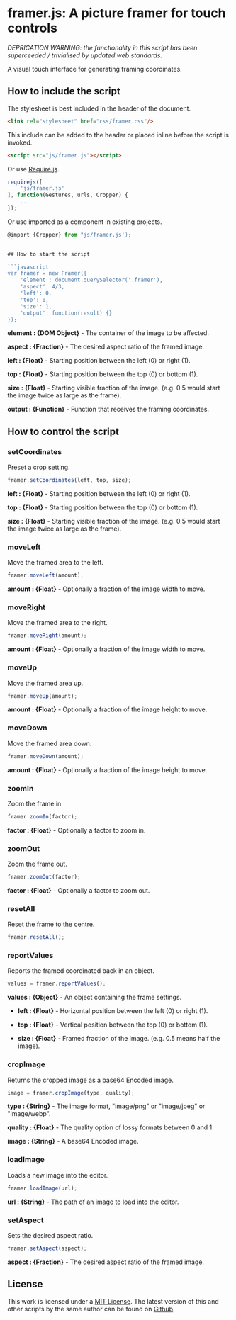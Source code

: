 # framer.js: A picture framer for touch controls

*DEPRICATION WARNING: the functionality in this script has been superceeded / trivialised by updated web standards.*

A visual touch interface for generating framing coordinates.

## How to include the script

The stylesheet is best included in the header of the document.

```html
<link rel="stylesheet" href="css/framer.css"/>
```

This include can be added to the header or placed inline before the script is invoked.

```html
<script src="js/framer.js"></script>
```

Or use [Require.js](https://requirejs.org/).

```js
requirejs([
	'js/framer.js'
], function(Gestures, urls, Cropper) {
	...
});
```

Or use imported as a component in existing projects.

```js
@import {Cropper} from "js/framer.js');
``

## How to start the script

```javascript
var framer = new Framer({
	'element': document.querySelector('.framer'),
	'aspect': 4/3,
	'left': 0,
	'top': 0,
	'size': 1,
	'output': function(result) {}
});
```

**element : {DOM Object}** - The container of the image to be affected.

**aspect : {Fraction}** - The desired aspect ratio of the framed image.

**left : {Float}** - Starting position between the left (0) or right (1).

**top : {Float}** - Starting position between the top (0) or bottom (1).

**size : {Float}** - Starting visible fraction of the image. (e.g. 0.5 would start the image twice as large as the frame).

**output : {Function}** - Function that receives the framing coordinates.

## How to control the script

### setCoordinates

Preset a crop setting.

```javascript
framer.setCoordinates(left, top, size);
```
**left : {Float}** - Starting position between the left (0) or right (1).

**top : {Float}** - Starting position between the top (0) or bottom (1).

**size : {Float}** - Starting visible fraction of the image. (e.g. 0.5 would start the image twice as large as the frame).

### moveLeft

Move the framed area to the left.

```javascript
framer.moveLeft(amount);
```
**amount : {Float}** - Optionally a fraction of the image width to move.

### moveRight

Move the framed area to the right.

```javascript
framer.moveRight(amount);
```
**amount : {Float}** - Optionally a fraction of the image width to move.

### moveUp

Move the framed area up.

```javascript
framer.moveUp(amount);
```
**amount : {Float}** - Optionally a fraction of the image height to move.

### moveDown

Move the framed area down.

```javascript
framer.moveDown(amount);
```
**amount : {Float}** - Optionally a fraction of the image height to move.

### zoomIn

Zoom the frame in.

```javascript
framer.zoomIn(factor);
```
**factor : {Float}** - Optionally a factor to zoom in.

### zoomOut

Zoom the frame out.

```javascript
framer.zoomOut(factor);
```
**factor : {Float}** - Optionally a factor to zoom out.

### resetAll

Reset the frame to the centre.

```javascript
framer.resetAll();
```

### reportValues

Reports the framed coordinated back in an object.

```javascript
values = framer.reportValues();
```

**values : {Object}** - An object containing the frame settings.

- **left : {Float}** - Horizontal position between the left (0) or right (1).

- **top : {Float}** - Vertical position between the top (0) or bottom (1).

- **size : {Float}** - Framed fraction of the image. (e.g. 0.5 means half the image).

### cropImage

Returns the cropped image as a base64 Encoded image.

```javascript
image = framer.cropImage(type, quality);
```

**type : {String}** - The image format, "image/png" or "image/jpeg" or "image/webp".

**quality : {Float}** - The quality option of lossy formats between 0 and 1.

**image : {String}** - A base64 Encoded image.

### loadImage

Loads a new image into the editor.

```javascript
framer.loadImage(url);
```

**url : {String}** - The path of an image to load into the editor.

### setAspect

Sets the desired aspect ratio.

```javascript
framer.setAspect(aspect);
```

**aspect : {Fraction}** - The desired aspect ratio of the framed image.

## License

This work is licensed under a [MIT License](https://opensource.org/licenses/MIT). The latest version of this and other scripts by the same author can be found on [Github](https://github.com/WoollyMittens).
